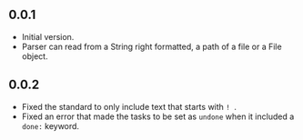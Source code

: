 ## 0.0.1

- Initial version.
- Parser can read from a String right formatted, a path of a file or a File object.

## 0.0.2
- Fixed the standard to only include text that starts with `! `.
- Fixed an error that made the tasks to be set as `undone` when it included a `done:` keyword.